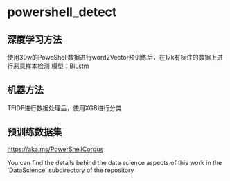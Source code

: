 # powershell_detect
## 深度学习方法
使用30w的PoweShell数据进行word2Vector预训练后，在17k有标注的数据上进行恶意样本检测
模型：BiLstm
## 机器方法
TFIDF进行数据处理后，使用XGB进行分类
## 预训练数据集

https://aka.ms/PowerShellCorpus

You can find the details behind the data science aspects of this work in the 'DataScience' subdirectory of the repository